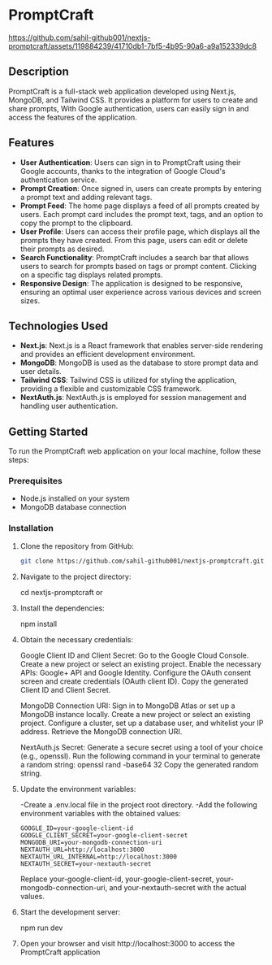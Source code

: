# PromptCraft


https://github.com/sahil-github001/nextjs-promptcraft/assets/119884239/41710db1-7bf5-4b95-90a6-a9a152339dc8


## Description

PromptCraft is a full-stack web application developed using Next.js, MongoDB, and Tailwind CSS. It provides a platform for users to create and share prompts, With Google authentication, users can easily sign in and access the features of the application.

## Features

- **User Authentication**: Users can sign in to PromptCraft using their Google accounts, thanks to the integration of Google Cloud's authentication service.
- **Prompt Creation**: Once signed in, users can create prompts by entering a prompt text and adding relevant tags.
- **Prompt Feed**: The home page displays a feed of all prompts created by users. Each prompt card includes the prompt text, tags, and an option to copy the prompt to the clipboard.
- **User Profile**: Users can access their profile page, which displays all the prompts they have created. From this page, users can edit or delete their prompts as desired.
- **Search Functionality**: PromptCraft includes a search bar that allows users to search for prompts based on tags or prompt content. Clicking on a specific tag displays related prompts.
- **Responsive Design**: The application is designed to be responsive, ensuring an optimal user experience across various devices and screen sizes.

## Technologies Used

- **Next.js**: Next.js is a React framework that enables server-side rendering and provides an efficient development environment.
- **MongoDB**: MongoDB is used as the database to store prompt data and user details.
- **Tailwind CSS**: Tailwind CSS is utilized for styling the application, providing a flexible and customizable CSS framework.
- **NextAuth.js**: NextAuth.js is employed for session management and handling user authentication.

## Getting Started

To run the PromptCraft web application on your local machine, follow these steps:

### Prerequisites

- Node.js installed on your system
- MongoDB database connection

### Installation

1.  Clone the repository from GitHub:

    ```bash
    git clone https://github.com/sahil-github001/nextjs-promptcraft.git

    ```

2.  Navigate to the project directory:

    cd nextjs-promptcraft or <project name>

3.  Install the dependencies:

    npm install

4.  Obtain the necessary credentials:

    Google Client ID and Client Secret:
    Go to the Google Cloud Console.
    Create a new project or select an existing project.
    Enable the necessary APIs: Google+ API and Google Identity.
    Configure the OAuth consent screen and create credentials (OAuth client ID).
    Copy the generated Client ID and Client Secret.

    MongoDB Connection URI:
    Sign in to MongoDB Atlas or set up a MongoDB instance locally.
    Create a new project or select an existing project.
    Configure a cluster, set up a database user, and whitelist your IP address.
    Retrieve the MongoDB connection URI.

    NextAuth.js Secret:
    Generate a secure secret using a tool of your choice (e.g., openssl).
    Run the following command in your terminal to generate a random string:
    openssl rand -base64 32
    Copy the generated random string.

5.  Update the environment variables:

    -Create a .env.local file in the project root directory.
    -Add the following environment variables with the obtained values:

        GOOGLE_ID=your-google-client-id
        GOOGLE_CLIENT_SECRET=your-google-client-secret
        MONGODB_URI=your-mongodb-connection-uri
        NEXTAUTH_URL=http://localhost:3000
        NEXTAUTH_URL_INTERNAL=http://localhost:3000
        NEXTAUTH_SECRET=your-nextauth-secret

    Replace your-google-client-id, your-google-client-secret, your-mongodb-connection-uri, and your-nextauth-secret with the actual values.

6.  Start the development server:

    npm run dev

7.  Open your browser and visit http://localhost:3000 to access the PromptCraft application
